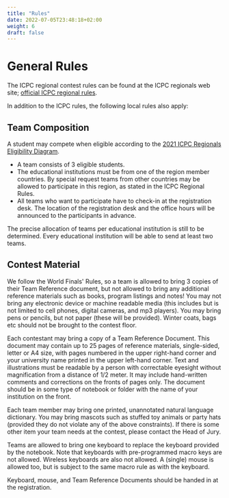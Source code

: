 ```yaml
---
title: "Rules"
date: 2022-07-05T23:48:18+02:00
weight: 6
draft: false
---
```


# General Rules

The ICPC regional contest rules can be found at the ICPC regionals web site; [official ICPC regional rules](https://icpc.global/regionals/rules).

In addition to the ICPC rules, the following local rules also apply:

## Team Composition

A student may compete when eligible according to the [2021 ICPC Regionals Eligibility Diagram](https://drive.google.com/file/d/1E9yaQbpSu9059UrOYafAiNrH-ABgRDAW/view).

- A team consists of 3 eligible students.
- The educational institutions must be from one of the region member countries. By special request teams from other countries may be allowed to participate in this region, as stated in the ICPC Regional Rules.
- All teams who want to participate have to check-in at the registration desk. The location of the registration desk and the office hours will be announced to the participants in advance.

The precise allocation of teams per educational institution is still to be determined. Every educational institution will be able to send at least two teams.

## Contest Material

We follow the World Finals' Rules, so a team is allowed to bring 3 copies of their Team Reference document, but not allowed to bring any additional reference materials such as books, program listings and notes! You may not bring any electronic device or machine readable media (this includes but is not limited to cell phones, digital cameras, and mp3 players). You may bring pens or pencils, but not paper (these will be provided). Winter coats, bags etc should not be brought to the contest floor.

Each contestant may bring a copy of a Team Reference Document. This document may contain up to 25 pages of reference materials, single-sided, letter or A4 size, with pages numbered in the upper right-hand corner and your university name printed in the upper left-hand corner. Text and illustrations must be readable by a person with correctable eyesight without magnification from a distance of 1/2 meter. It may include hand-written comments and corrections on the fronts of pages only. The document should be in some type of notebook or folder with the name of your institution on the front.

Each team member may bring one printed, unannotated natural language dictionary. You may bring mascots such as stuffed toy animals or party hats (provided they do not violate any of the above constraints). If there is some other item your team needs at the contest, please contact the Head of Jury.

Teams are allowed to bring one keyboard to replace the keyboard provided by the notebook. Note that keyboards with pre-programmed macro keys are not allowed. Wireless keyboards are also not allowed. A (single) mouse is allowed too, but is subject to the same macro rule as with the keyboard.

Keyboard, mouse, and Team Reference Documents should be handed in at the registration.
